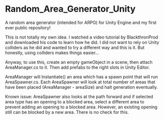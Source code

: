 # Random_Area_Generator_Unity
A random area generator (intended for ARPG) for Unity Engine and my first ever public repository!

This is not totally my own idea. I watched a video tutorial by BlackthronProd and downloaded his code to learn how he did.
I did not want to rely on Unity colliders as he did and wanted to try a different way and this is it. But honestly, using colliders makes things easier...

Anyway, to use this, create an empty gameObject in a scene, then attach AreaManager.cs to it.
Then add prefabs to the right slots in Unity Editor.

AreaManager will Instantiate() an area which has a spawn point that will run AreaSpawner.cs.
Each AreaSpawner will look at total number of areas that have been placed (AreaManager - areaSize) and halt generation eventually.

Known issue: AreaSpawner also looks at the path forward and if selected area type has an opening to a blocked area, select a different area to prevent adding an opening to a blocked area. However, an existing opening still can be blocked by a new area. There is no check for this.
